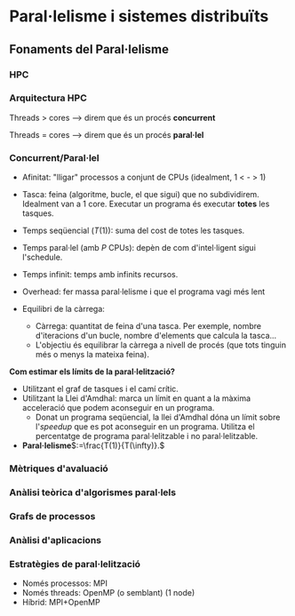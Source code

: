 # Paral·lelisme i sistemes distribuïts

## Fonaments del Paral·lelisme

### HPC

### Arquitectura HPC

Threads > cores --> direm que és un procés **concurrent**

Threads = cores --> direm que és un procés **paral·lel**

### Concurrent/Paral·lel

- Afinitat: "lligar" processos a conjunt de CPUs (idealment, 1 < - > 1)

- Tasca: feina (algoritme, bucle, el que sigui) que no subdividirem. Idealment van a 1 core. Executar un programa és executar **totes** les tasques.

- Temps seqüencial ($T(1)$): suma del cost de totes les tasques.
- Temps paral·lel (amb $P$ CPUs): depèn de com d'intel·ligent sigui l'schedule.

- Temps infinit: temps amb infinits recursos.

- Overhead: fer massa paral·lelisme i que el programa vagi més lent

- Equilibri de la càrrega:
  - Càrrega: quantitat de feina d'una tasca. Per exemple, nombre d'iteracions d'un bucle, nombre d'elements que calcula la tasca...
  - L'objectiu és equilibrar la càrrega a nivell de procés (que tots tinguin més o menys la mateixa feina).

**Com estimar els límits de la paral·lelització?**

- Utilitzant el graf de tasques i el camí crític.
- Utilitzant la Llei d'Amdhal: marca un límit en quant a la màxima acceleració que podem aconseguir en un programa.
  - Donat un programa seqüencial, la llei d'Amdhal dóna un límit sobre l'*speedup* que es pot aconseguir en un programa. Utilitza el percentatge de programa paral·lelitzable i no paral·lelitzable.
- **Paral·lelisme**$:=\frac{T(1)}{T(\infty)}.$

### Mètriques d'avaluació

### Anàlisi teòrica d'algorismes paral·lels

### Grafs de processos

### Anàlisi d'aplicacions

### Estratègies de paral·lelització

- Només processos: MPI
- Només threads: OpenMP (o semblant) (1 node)
- Híbrid: MPI+OpenMP